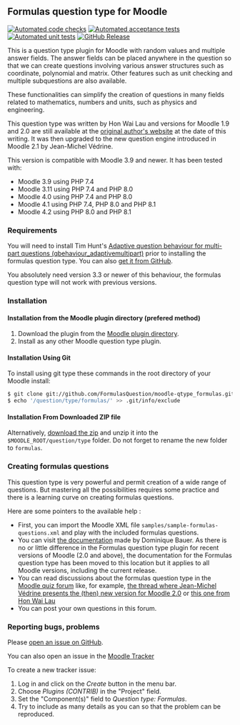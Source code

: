 Formulas question type for Moodle
---------------------------------
[![Automated code checks](https://github.com/FormulasQuestion/moodle-qtype_formulas/workflows/Automated%20code%20checks/badge.svg?branch=master)](https://github.com/FormulasQuestion/moodle-qtype_formulas/actions?query=workflow%3A%22Automated+code+checks%22+branch%3Amaster) [![Automated acceptance tests](https://github.com/FormulasQuestion/moodle-qtype_formulas/workflows/Automated%20acceptance%20tests/badge.svg?branch=master)](https://github.com/FormulasQuestion/moodle-qtype_formulas/actions?query=workflow%3A%22Automated+acceptance+tests%22+branch%3Amaster)  [![Automated unit tests](https://github.com/FormulasQuestion/moodle-qtype_formulas/workflows/Automated%20unit%20tests/badge.svg?branch=master)](https://github.com/FormulasQuestion/moodle-qtype_formulas/actions?query=workflow%3A%22Automated+unit+tests%22+branch%3Amaster) [![GitHub
Release](https://img.shields.io/github/release/FormulasQuestion/moodle-qtype_formulas.svg)](https://github.com/FormulasQuestion/moodle-qtype_formulas/releases)

This is a question type plugin for Moodle with random values and multiple answer fields.
The answer fields can be placed anywhere in the question so that we can create questions
involving various answer structures such as coordinate, polynomial and matrix. Other
features such as unit checking and multiple subquestions are also available.

These functionalities can simplify the creation of questions in many fields related to
mathematics, numbers and units, such as physics and engineering.

This question type was written by Hon Wai Lau and versions for Moodle 1.9 and 2.0 are
still available at the [original author's website](https://code.google.com/p/moodle-coordinate-question/downloads/list)
at the date of this writing. It was then upgraded to the new question engine introduced in Moodle 2.1 by
Jean-Michel Védrine.

This version is compatible with Moodle 3.9 and newer. It has been tested with:
- Moodle 3.9 using PHP 7.4
- Moodle 3.11 using PHP 7.4 and PHP 8.0
- Moodle 4.0 using PHP 7.4 and PHP 8.0
- Moodle 4.1 using PHP 7.4, PHP 8.0 and PHP 8.1
- Moodle 4.2 using PHP 8.0 and PHP 8.1


### Requirements

You will need to install Tim Hunt's
[Adaptive question behaviour for multi-part questions (qbehaviour_adaptivemultipart)](https://moodle.org/plugins/view.php?plugin=qbehaviour_adaptivemultipart)
prior to installing the formulas question type. You can also
[get it from GitHub](https://github.com/maths/moodle-qbehaviour_adaptivemultipart).

You absolutely need version 3.3 or newer of this behaviour, the formulas question type will not work with previous versions.


### Installation

#### Installation from the Moodle plugin directory (prefered method)

1. Download the plugin from the [Moodle plugin directory](https://moodle.org/plugins/view.php?plugin=qtype_formulas).
2. Install as any other Moodle question type plugin.

#### Installation Using Git

To install using git type these commands in the root directory of your Moodle install:

```bash
$ git clone git://github.com/FormulasQuestion/moodle-qtype_formulas.git question/type/formulas
$ echo '/question/type/formulas/' >> .git/info/exclude
```

#### Installation From Downloaded ZIP file

Alternatively, [download the zip](https://github.com/FormulasQuestion/moodle-qtype_formulas) and
unzip it into the `$MOODLE_ROOT/question/type` folder. Do not forget to rename the new
folder to `formulas`.

### Creating formulas questions

This question type is very powerful and permit creation of a wide range of questions.
But mastering all the possibilities requires some practice and there is a learning curve
on creating formulas questions.

Here are some pointers to the available help :
* First, you can import the Moodle XML file `samples/sample-formulas-questions.xml`
  and play with the included formulas questions.
* You can visit [the documentation](https://dynamiccourseware.org/) made by Dominique Bauer.
  As there is no or little difference in the Formulas question type plugin for recent
  versions of Moodle (2.0 and above), the documentation for the Formulas question type has
  been moved to this location but it applies to all Moodle versions, including the current release.
* You can read discussions about the formulas question type in the
  [Moodle quiz forum](https://moodle.org/mod/forum/view.php?id=737)
  like, for example,
  [the thread where Jean-Michel Védrine presents the (then) new version for Moodle 2.0](https://moodle.org/mod/forum/discuss.php?d=181049)
  or [this one from Hon Wai Lau](https://moodle.org/mod/forum/discuss.php?d=163345)
* You can post your own questions in this forum.

### Reporting bugs, problems

Please [open an issue on GitHub](https://github.com/FormulasQuestion/moodle-qtype_formulas/issues/new).

You can also open an issue in the
[Moodle Tracker](https://tracker.moodle.org/browse/CONTRIB-8735?jql=project%20%3D%20CONTRIB%20AND%20component%20%3D%20%22Question%20type%3A%20Formulas%22)

To create a new tracker issue:
1. Log in and click on the *Create* button in the menu bar.
2. Choose *Plugins (CONTRIB)* in the "Project" field.
3. Set the "Component(s)" field to *Question type: Formulas*.
4. Try to include as many details as you can so that the problem can be reproduced.
